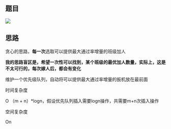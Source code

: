 ## 题目

![](pics/230219-1792/img-2023-02-19-14-11-35.png)

## 思路

贪心的思路，**每一次**选取可以提供最大通过率增量的班级加人

**我的思路盲区是，希望一次性可以找到，某个班级的最优加人数量，实际上，这是不太可行的，每次嫁人后，都会有变化**

维护一个优先级队列，自动将可以提供最大通过率增量的扳机放在最前面

时间复杂度

O （m + n）*logn，假设优先队列插入需要logn操作，共需要m+n次插入操作

空间复杂度

On